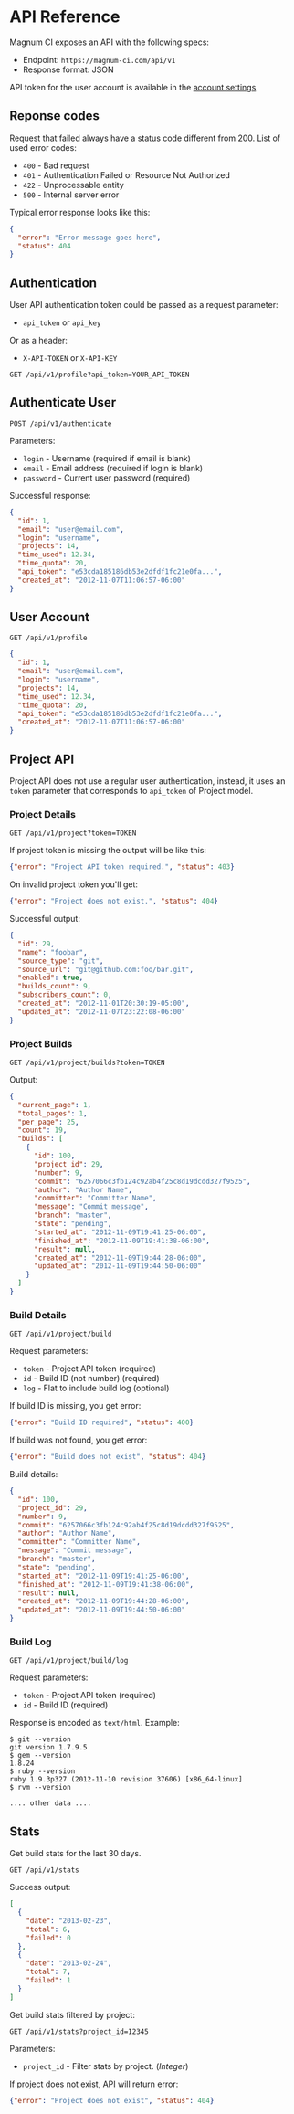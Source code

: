 # API Reference

Magnum CI exposes an API with the following specs:

- Endpoint: `https://magnum-ci.com/api/v1`
- Response format: JSON

API token for the user account is available in the [account settings](/account)

## Reponse codes

Request that failed always have a status code different from 200. List of used error codes:

- `400` - Bad request
- `401` - Authentication Failed or Resource Not Authorized
- `422` - Unprocessable entity 
- `500` - Internal server error

Typical error response looks like this:

```json
{
  "error": "Error message goes here",
  "status": 404
}
```

## Authentication

User API authentication token could be passed as a request parameter:

- `api_token` or `api_key`

Or as a header:

- `X-API-TOKEN` or `X-API-KEY`

```
GET /api/v1/profile?api_token=YOUR_API_TOKEN
```

## Authenticate User

```
POST /api/v1/authenticate
```

Parameters:

- `login` - Username (required if email is blank)
- `email` - Email address (required if login is blank)
- `password` - Current user password (required)

Successful response:

```json
{
  "id": 1,
  "email": "user@email.com",
  "login": "username",
  "projects": 14,
  "time_used": 12.34,
  "time_quota": 20,
  "api_token": "e53cda185186db53e2dfdf1fc21e0fa...",
  "created_at": "2012-11-07T11:06:57-06:00"
}
```

## User Account

```
GET /api/v1/profile
```

```json
{
  "id": 1,
  "email": "user@email.com",
  "login": "username",
  "projects": 14,
  "time_used": 12.34,
  "time_quota": 20,
  "api_token": "e53cda185186db53e2dfdf1fc21e0fa...",
  "created_at": "2012-11-07T11:06:57-06:00"
}
```

## Project API

Project API does not use a regular user authentication, instead, it uses an `token` parameter that corresponds to `api_token` of Project model. 

### Project Details

```
GET /api/v1/project?token=TOKEN
```

If project token is missing the output will be like this:

```json
{"error": "Project API token required.", "status": 403}
```

On invalid project token you'll get:

```json
{"error": "Project does not exist.", "status": 404}
```

Successful output:

```json
{
  "id": 29,
  "name": "foobar",
  "source_type": "git",
  "source_url": "git@github.com:foo/bar.git",
  "enabled": true,
  "builds_count": 9,
  "subscribers_count": 0,
  "created_at": "2012-11-01T20:30:19-05:00",
  "updated_at": "2012-11-07T23:22:08-06:00"
}
```

### Project Builds

```
GET /api/v1/project/builds?token=TOKEN
```

Output:

```json
{
  "current_page": 1,
  "total_pages": 1,
  "per_page": 25,
  "count": 19,
  "builds": [
    {
      "id": 100,
      "project_id": 29,
      "number": 9,
      "commit": "6257066c3fb124c92ab4f25c8d19dcdd327f9525",
      "author": "Author Name",
      "committer": "Committer Name",
      "message": "Commit message",
      "branch": "master",
      "state": "pending",
      "started_at": "2012-11-09T19:41:25-06:00",
      "finished_at": "2012-11-09T19:41:38-06:00",
      "result": null,
      "created_at": "2012-11-09T19:44:28-06:00",
      "updated_at": "2012-11-09T19:44:50-06:00"
    }
  ]
}
```

### Build Details

```
GET /api/v1/project/build
```

Request parameters:

- `token` - Project API token (required)
- `id` - Build ID (not number) (required)
- `log` - Flat to include build log (optional)

If build ID is missing, you get error:

```json
{"error": "Build ID required", "status": 400}
```

If build was not found, you get error:

```json
{"error": "Build does not exist", "status": 404}
```

Build details:

```json
{
  "id": 100,
  "project_id": 29,
  "number": 9,
  "commit": "6257066c3fb124c92ab4f25c8d19dcdd327f9525",
  "author": "Author Name",
  "committer": "Committer Name",
  "message": "Commit message",
  "branch": "master",
  "state": "pending",
  "started_at": "2012-11-09T19:41:25-06:00",
  "finished_at": "2012-11-09T19:41:38-06:00",
  "result": null,
  "created_at": "2012-11-09T19:44:28-06:00",
  "updated_at": "2012-11-09T19:44:50-06:00"
}
```

### Build Log

```
GET /api/v1/project/build/log
```

Request parameters:

- `token` - Project API token (required)
- `id` - Build ID (required)

Response is encoded as `text/html`. Example:

```
$ git --version
git version 1.7.9.5
$ gem --version
1.8.24
$ ruby --version
ruby 1.9.3p327 (2012-11-10 revision 37606) [x86_64-linux]
$ rvm --version

.... other data ....
```

## Stats

Get build stats for the last 30 days.

```
GET /api/v1/stats
```

Success output:

```json
[
  {
    "date": "2013-02-23",
    "total": 6,
    "failed": 0
  }, 
  {
    "date": "2013-02-24",
    "total": 7,
    "failed": 1
  }
]
```

Get build stats filtered by project:

```
GET /api/v1/stats?project_id=12345
```

Parameters:

- `project_id` - Filter stats by project. (*Integer*)

If project does not exist, API will return error:

```json
{"error": "Project does not exist", "status": 404}
```